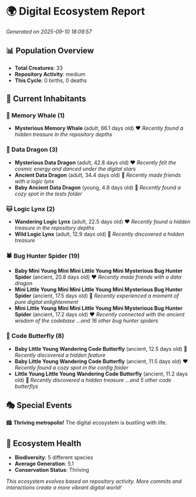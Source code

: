 # 🌍 Digital Ecosystem Report
*Generated on 2025-09-10 18:09:57*

## 📊 Population Overview
- **Total Creatures**: 33
- **Repository Activity**: medium
- **This Cycle**: 0 births, 0 deaths

## 👥 Current Inhabitants

### 🐋 Memory Whale (1)
- **Mysterious Memory Whale** (adult, 66.1 days old) ❤️
  *Recently found a hidden treasure in the repository depths*

### 🐉 Data Dragon (3)
- **Mysterious Data Dragon** (adult, 42.8 days old) ❤️
  *Recently felt the cosmic energy and danced under the digital stars*
- **Ancient Data Dragon** (adult, 34.4 days old) 💛
  *Recently made friends with a logic lynx*
- **Baby Ancient Data Dragon** (young, 4.8 days old) 💚
  *Recently found a cozy spot in the tests folder*

### 🐱 Logic Lynx (2)
- **Wandering Logic Lynx** (adult, 22.5 days old) ❤️
  *Recently found a hidden treasure in the repository depths*
- **Wild Logic Lynx** (adult, 12.9 days old) 💚
  *Recently discovered a hidden treasure*

### 🕷️ Bug Hunter Spider (19)
- **Baby Mini Young Mini Mini Little Young Mini Mysterious Bug Hunter Spider** (ancient, 20.8 days old) ❤️
  *Recently made friends with a data dragon*
- **Mini Little Young Mini Mini Little Young Mini Mysterious Bug Hunter Spider** (ancient, 17.5 days old) 💛
  *Recently experienced a moment of pure digital enlightenment*
- **Mini Little Young Mini Mini Little Young Mini Mysterious Bug Hunter Spider** (ancient, 17.2 days old) ❤️
  *Recently connected with the ancient wisdom of the codebase*
  *...and 16 other bug hunter spiders*

### 🦋 Code Butterfly (8)
- **Baby Little Young Wandering Code Butterfly** (ancient, 12.5 days old) 💛
  *Recently discovered a hidden feature*
- **Baby Little Young Wandering Code Butterfly** (ancient, 11.5 days old) ❤️
  *Recently found a cozy spot in the config folder*
- **Little Young Little Young Wandering Code Butterfly** (ancient, 11.2 days old) 💛
  *Recently discovered a hidden treasure*
  *...and 5 other code butterflys*

## 🎭 Special Events

🏙️ **Thriving metropolis!** The digital ecosystem is bustling with life.

## 🔬 Ecosystem Health
- **Biodiversity**: 5 different species
- **Average Generation**: 5.1
- **Conservation Status**: Thriving

*This ecosystem evolves based on repository activity. More commits and interactions create a more vibrant digital world!*